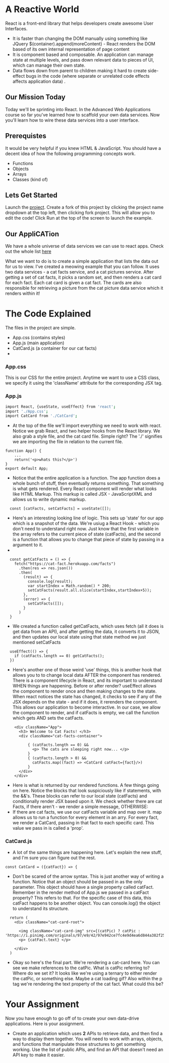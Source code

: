 # A Reactive World

React is a front-end library that helps developers create awesome User Interfaces.

- It is faster than changing the DOM manually using something like JQuery \$(container).append(moreContent) - React renders the DOM based of its own internal representation of page content
- It is component based and composable. An application can manage state at multiple levels, and pass down relevant data to pieces of UI, which can manage their own state.
- Data flows down from parent to children making it hard to create side-effect bugs in the code (where separate or unrelated code effects affects application data) .

## Our Mission Today

Today we'll be sprinting into React. In the Advanced Web Applications course so far you've learned how to scaffold your own data services. Now you'll learn how to wire these data services into a user interface.

## Prerequistes

It would be very helpful if you knew HTML & JavaScript. You should have a decent idea of how the following programming concepts work.

- Functions
- Objects
- Arrays
- Classes (kind of)

## Lets Get Started

Launch the [project](https://repl.it/@techromantic/DaringUsedModel-1#src/App.js). Create a fork of this project by clicking the project name dropdown at the top left, then clicking fork project. This will allow you to edit the code! Click Run at the top of the screen to launch the example.

## Our AppliCATion

We have a whole universe of data services we can use to react apps. Check out the whole list [here](https://github.com/public-apis/public-apis)

What we want to do is to create a simple application that lists the data out for us to view. I've created a meowing example that you can follow. It uses two data services - a cat facts service, and a cat pictures service. After getting a set of cat facts, it picks a random set, and then renders a cat card for each fact. Each cat card is given a cat fact. The cards are also responsible for retrieving a picture from the cat picture data service which it renders within it!

# The Code Explained

The files in the project are simple.

- App.css (contains styles)
- App.js (main application)
- CatCard.js (a container for our cat facts)
-

### App.css

This is our CSS for the entire project. Anytime we want to use a CSS class, we specify it using the 'className' attribute for the corresponding JSX tag.

### App.js

```sh
import React, {useState, useEffect} from 'react';
import './App.css';
import CatCard from './CatCard';
```

- At the top of the file we'll import everything we need to work with react. Notice we grab React, and two helper hooks from the React library. We also grab a style file, and the cat card file. Simple right? The './' signifies we are importing the file in relation to the current file.

```
function App() {
    ...
    return('<p>whats this?</p>')
}
export default App;
```

- Notice that the entire application is a function. The app function does a whole bunch of stuff, then eventually returns something. That something is what gets rendered. Every React component will render what looks like HTML Markup. This markup is called JSX - JavaScriptXML and allows us to write dynamic markup.

```
  const [catFacts, setCatFacts] = useState([]);
```

- Here's an interesting looking line of logic. This sets up 'state' for our app which is a snapshot of the data. We're usiug a React Hook - which you don't need to understand right now. Just know that the first variable in the array refers to the current piece of state (catFacts), and the second is a function that allows you to change that piece of state by passing in a argument to it.
-

```
  const getCatFacts = () => {
    fetch("https://cat-fact.herokuapp.com/facts")
      .then(res => res.json())
      .then(
        (result) => {
          console.log(result);
          var startIndex = Math.random() * 200;
          setCatFacts(result.all.slice(startIndex,startIndex+5));
        },
        (error) => {
          setCatFacts([]);
        }
      )
  }
```

- We created a function called getCatFacts, which uses fetch (all it does is get data from an API), and after getting the data, it converts it to JSON, and then updates our local state using that state method we just mentioned setCatFacts

```
  useEffect(() => {
    if (catFacts.length == 0) getCatFacts();
  })
```

- Here's another one of those weird 'use' things, this is another hook that allows you to to change local data AFTER the component has rendered. There is a component lifecycle in React, and its important to understand WHEN things are happening. Before or after render? useEffect allows the component to render once and then making changes to the state. When react notices the state has changed, it checks to see if any of the JSX depends on the state - and if it does, it rerenders the component. This allows our application to become interactive. In our case, we allow the component to render, and if catFacts is empty, we call the function which gets AND sets the catFacts.

```
    <div className="App">
      <h3> Welcome to Cat Facts! </h3>
      <div className="cat-facts-container">

          { (catFacts.length == 0) &&
            <p> The cats are sleeping right now... </p>
          }
          { (catFacts.length > 0) &&
            catFacts.map((fact) => <CatCard catFact={fact}/>)
          }
      </div>
    </div>
```

- Here is what is returned by our rendered functions. A few things going on here. Notice the blocks that look suspiciously like if statements, with the &&'s. These blocks can refer to our local state (catFacts) and conditionally render JSX based upon it. We check whether there are cat Facts, if there aren't - we render a simple message, OTHERWISE:
- If there are cat facts, we use our catFacts variable and map over it. map allows us to run a function for every element in an arry. For every fact, we render a CatCard, passing in that fact to each specific card. This value we pass in is called a 'prop'.

### CatCard.js

- A lot of the same things are happening here. Let's explain the new stuff, and I'm sure you can figure out the rest.

```
const CatCard = ({catFact}) => {
```

- Don't be scared of the arrow syntax. This is just another way of writing a function. Notice that an object should be passed in as the only parameter. This object should have a single property called catFact. Remember in the render method of App.js we passed in a catFact property? This refers to that. For the specific case of this data, this catFact happens to be another object. You can console.log() the object to understand its structure.

```
  return (
    <div className="cat-card-root">

      <img className="cat-card-img" src={(catPic) ? catPic : 'https://i.pinimg.com/originals/97/e9/42/97e942ce7fc4e9d4ea6d844a382f251f.gif'}/>
      <p> {catFact.text} </p>

    </div>
  )
```

- Okay so here's the final part. We're rendering a cat-card here. You can see we make references to the catPic. What is catPic referring to? Where do we set it? It looks like we're using a ternary to either render the catPic, or something else. Maybe a cat loading gif? Also within the p tag we're rendering the text property of the cat fact. What could this be?

# Your Assignment

Now you have enough to go off of to create your own data-drive applications. Here is your assignment.

- Create an application which uses **2** APIs to retrieve data, and then find a way to display them together. You will need to work with arrays, objects, and functions that manipulate those structures to get something working. Use the list of public APIs, and find an API that doesn't need an API key to make it easier.
